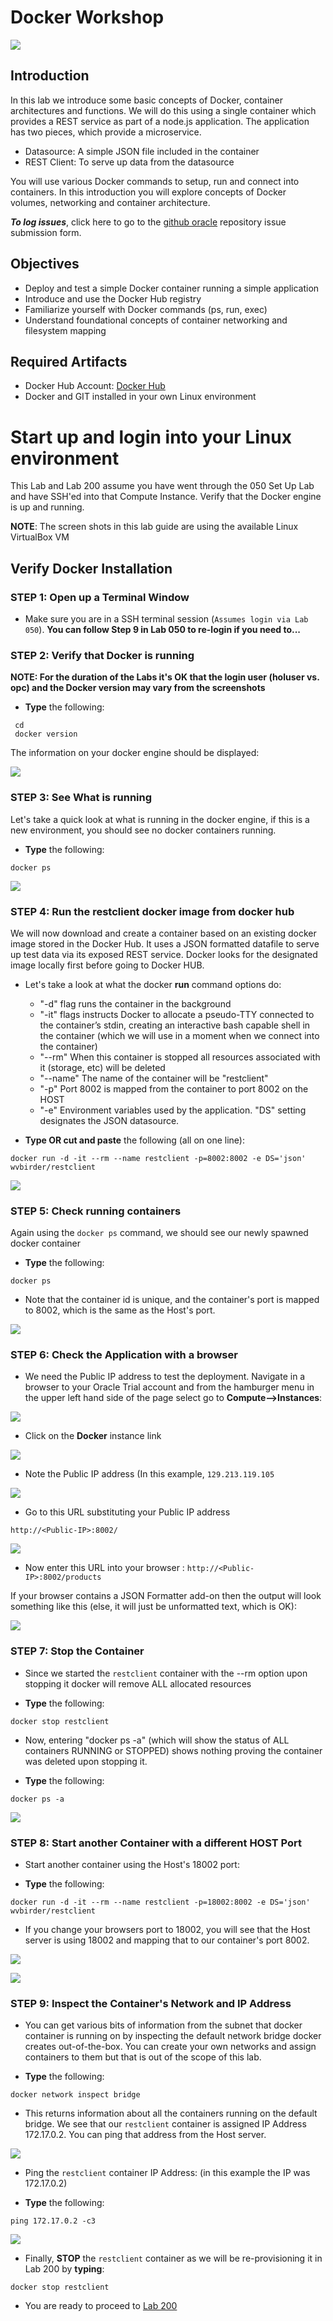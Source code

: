 
# Docker Workshop

![](images/100Linux/Title100.png) 

## Introduction
In this lab we introduce some basic concepts of Docker, container architectures and functions.  We will do this using a single container which provides a REST service as part of a node.js application.  The application has two pieces, which provide a microservice.

- Datasource: A simple JSON file included in the container
- REST Client: To serve up data from the datasource

You will use various Docker commands to setup, run and connect into containers. In this introduction you will explore concepts of Docker volumes, networking and container architecture.

***To log issues***, click here to go to the [github oracle](https://github.com/oracle/learning-library/issues/new) repository issue submission form.

## Objectives

- Deploy and test a simple Docker container running a simple application
- Introduce and use the Docker Hub registry
- Familiarize yourself with Docker commands (ps, run, exec)
- Understand foundational concepts of container networking and filesystem mapping


## Required Artifacts

- Docker Hub Account: [Docker Hub](https://hub.docker.com/)
- Docker and GIT installed in your own Linux environment

# Start up and login into your Linux environment

This Lab and Lab 200 assume you have went through the 050 Set Up Lab and have SSH'ed into that Compute Instance. Verify that the Docker engine is up and running. 

**NOTE**: The screen shots in this lab guide are using the available Linux VirtualBox VM

## Verify Docker Installation

### **STEP 1**: Open up a Terminal Window

- Make sure you are in a SSH terminal session (`Assumes login via Lab 050`). **You can follow Step 9 in Lab 050 to re-login if you need to...**

### **STEP 2**: Verify that Docker is running

**NOTE: For the duration of the Labs it's OK that the login user (holuser vs. opc) and the Docker version may vary from the screenshots**

- **Type** the following:

```
 cd
 docker version
```

The information on your docker engine should be displayed:

![](images/100Linux/Picture100-2.png)

### **STEP 3**: See What is running

Let's take a quick look at what is running in the docker engine, if this is a new environment, you should see no docker containers running.

- **Type** the following:

```
docker ps
```

![](images/100Linux/Picture100-3.png)

### **STEP 4**: Run the restclient docker image from docker hub

We will now download and create a container based on an existing docker image stored in the Docker Hub. It uses a JSON formatted datafile to serve up test data via its exposed REST service. Docker looks for the designated image locally first before going to Docker HUB.

- Let's take a look at what the docker **run** command options do:
    - "-d" flag runs the container in the background
    - "-it" flags instructs Docker to allocate a pseudo-TTY connected to the
    container’s stdin, creating an interactive bash capable shell in the container (which we will use in a moment when we connect into the container)
    - "--rm" When this container is stopped all resources associated with it (storage, etc) will be deleted
    - "--name" The name of the container will be "restclient"
    - "-p" Port 8002 is mapped from the container to port 8002 on the HOST
    - "-e" Environment variables used by the application. "DS" setting designates the JSON datasource.

- **Type OR cut and paste** the following (all on one line):

``` 
docker run -d -it --rm --name restclient -p=8002:8002 -e DS='json' wvbirder/restclient
```

![](images/100Linux/Picture100-4.png)

### **STEP 5**: Check running containers

Again using the `docker ps` command, we should see our newly spawned docker container

- **Type** the following:

```
docker ps
```

- Note that the container id is unique, and the container's port is mapped to 8002, which is the same as the Host's port.

![](images/100Linux/Picture100-5.png)

### **STEP 6**: Check the Application with a browser

- We need the Public IP address to test the deployment. Navigate in a browser to your Oracle Trial account and from the hamburger menu in the upper left hand side of the page select go to **Compute-->Instances**:

![](images/100Linux/26.png)

- Click on the **Docker** instance link

![](images/100Linux/Picture100-5-4.png)

- Note the Public IP address (In this example, `129.213.119.105`

![](images/100Linux/Picture100-5-6.png)

- Go to this URL substituting your Public IP address

```
http://<Public-IP>:8002/
```

![](images/100Linux/Picture100-6.png)

- Now enter this URL into your browser :  `http://<Public-IP>:8002/products`

If your browser contains a JSON Formatter add-on then the output will look something like this (else, it will just be unformatted text, which is OK):

![](images/100Linux/Picture100-7.png)

### **STEP 7**: Stop the Container

- Since we started the `restclient` container with the --rm option upon stopping it docker will remove ALL allocated resources

- **Type** the following:

```
docker stop restclient
```

- Now, entering "docker ps -a" (which will show the status of ALL containers RUNNING or STOPPED) shows nothing proving the container was deleted upon stopping it.

- **Type** the following:

```
docker ps -a
```

![](images/100Linux/Picture100-7.4.png)

### **STEP 8**: Start another Container with a different HOST Port

- Start another container using the Host's 18002 port:

- **Type** the following:

```
docker run -d -it --rm --name restclient -p=18002:8002 -e DS='json' wvbirder/restclient
```

- If you change your browsers port to 18002, you will see that the Host server is using 18002 and mapping that to our container's port 8002.

![](images/100Linux/Picture100-8.png)

![](images/100Linux/Picture100-9.png)

### **STEP 9**: Inspect the Container's Network and IP Address

- You can get various bits of information from the subnet that docker container is running on by inspecting the default network bridge docker creates out-of-the-box. You can create your own networks and assign containers to them but that is out of the scope of this lab. 

 - **Type** the following:

```
docker network inspect bridge
```

- This returns information about all the containers running on the default bridge. We see that our `restclient` container is assigned IP Address 172.17.0.2. You can ping that address from the Host server.

![](images/100Linux/Picture100-10.png)

- Ping the `restclient` container IP Address: (in this example the IP was 172.17.0.2)

- **Type** the following:

```
ping 172.17.0.2 -c3
```

![](images/100Linux/Picture100-11.png)

- Finally, **STOP** the `restclient` container as we will be re-provisioning it in Lab 200 by **typing**:

```
docker stop restclient
```

- You are ready to proceed to [Lab 200](https://wvbirder.github.io/DockerBasics/workshops/docker/?version=Linux+Trial+Account&page=Linux200.md)